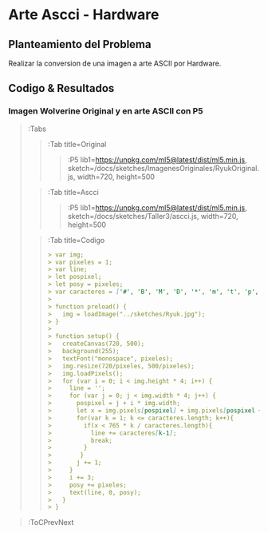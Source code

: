 # Arte Ascci - Hardware

## Planteamiento del Problema

Realizar la conversion de una imagen a arte ASCII por Hardware.

## Codigo & Resultados

### Imagen Wolverine Original y en arte ASCII con P5

> :Tabs
> > :Tab title=Original
> > 
> > > :P5 lib1=https://unpkg.com/ml5@latest/dist/ml5.min.js, sketch=/docs/sketches/ImagenesOriginales/RyukOriginal.js, width=720, height=500
>
> > :Tab title=Ascci
> > 
> > > :P5 lib1=https://unpkg.com/ml5@latest/dist/ml5.min.js, sketch=/docs/sketches/Taller3/ascci.js, width=720, height=500
>
> > :Tab title=Codigo
> >
> > ```md
> > > var img;
> > > var pixeles = 1;
> > > var line;
> > > let pospixel;
> > > let posy = pixeles;
> > > var caracteres = ['#', 'B', 'M', 'D', '*', 'm', 't', 'p', 'o', ';', ':', '-', '´', '.'];
> > > 
> > > function preload() {
> > >   img = loadImage("../sketches/Ryuk.jpg");
> > > }
> > > 
> > > function setup() {
> > >   createCanvas(720, 500);
> > >   background(255);
> > >   textFont("monospace", pixeles);
> > >   img.resize(720/pixeles, 500/pixeles);
> > >   img.loadPixels();
> > >   for (var i = 0; i < img.height * 4; i++) {
> > >     line = '';
> > >     for (var j = 0; j < img.width * 4; j++) {
> > >       pospixel = j + i * img.width;
> > >       let x = img.pixels[pospixel] + img.pixels[pospixel + 1] + img.pixels[pospixel + 2];
> > >       for(var k = 1; k <= caracteres.length; k++){
> > >         if(x < 765 * k / caracteres.length){
> > >           line += caracteres[k-1];
> > >           break;
> > >         }
> > >        }
> > >       j += 1;
> > >     }
> > >     i += 3;
> > >     posy += pixeles;
> > >     text(line, 0, posy);
> > >   }
> > > }
> > ```

> :ToCPrevNext